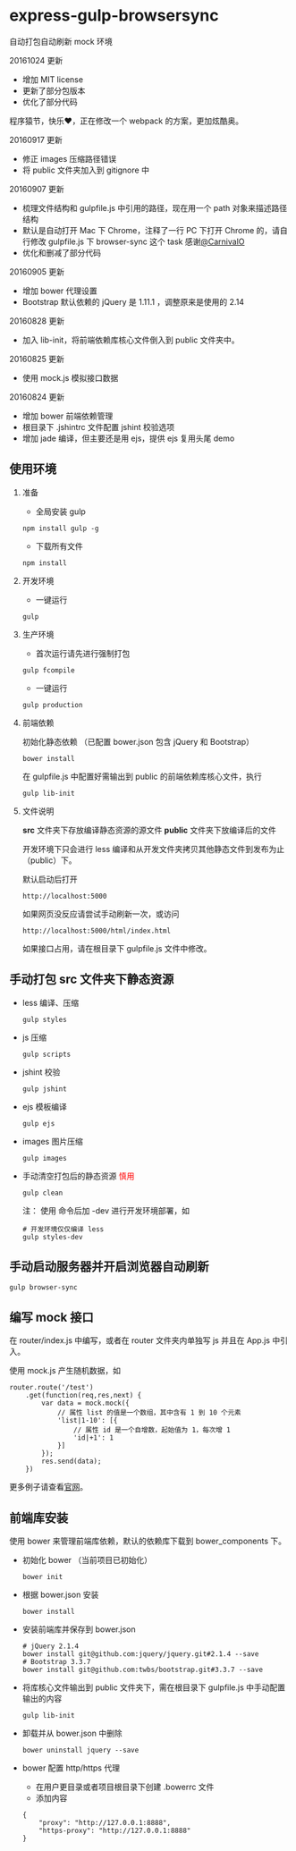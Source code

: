 # express-gulp-browsersync

自动打包自动刷新 mock 环境

20161024 更新

* 增加 MIT license
* 更新了部分包版本
* 优化了部分代码

程序猿节，快乐❤️，正在修改一个 webpack 的方案，更加炫酷奥。

20160917 更新

* 修正 images 压缩路径错误
* 将 public 文件夹加入到 gitignore 中

20160907 更新

* 梳理文件结构和 gulpfile.js 中引用的路径，现在用一个 path 对象来描述路径结构
* 默认是自动打开 Mac 下 Chrome，注释了一行 PC 下打开 Chrome 的，请自行修改 gulpfile.js 下 browser-sync 这个 task 感谢[@CarnivalO](https://github.com/CarnivalO)
* 优化和删减了部分代码

20160905 更新

* 增加 bower 代理设置
* Bootstrap 默认依赖的 jQuery 是 1.11.1 ，调整原来是使用的 2.14

20160828 更新

* 加入 lib-init，将前端依赖库核心文件倒入到 public 文件夹中。

20160825 更新

* 使用 mock.js 模拟接口数据 

20160824 更新

* 增加 bower 前端依赖管理
* 根目录下 .jshintrc 文件配置 jshint 校验选项
* 增加 jade 编译，但主要还是用 ejs，提供 ejs 复用头尾 demo


## 使用环境

1. 准备

	* 全局安装 gulp

	```
	npm install gulp -g
	```

	* 下载所有文件

	```
	npm install
	```

1. 开发环境


	* 一键运行
		
	```
	gulp
	```

2. 生产环境

	* 首次运行请先进行强制打包
	
	```
	gulp fcompile
	```

	* 一键运行
	
	```
	gulp production
	```

3. 前端依赖

	初始化静态依赖 （已配置 bower.json 包含 jQuery 和 Bootstrap）
	
	```
	bower install
	```

	在 gulpfile.js 中配置好需输出到 public 的前端依赖库核心文件，执行
	
	```
	gulp lib-init
	```

4. 文件说明

	**src** 文件夹下存放编译静态资源的源文件
	**public** 文件夹下放编译后的文件
	
	开发环境下只会进行 less 编译和从开发文件夹拷贝其他静态文件到发布为止（public）下。
	
	默认启动后打开 
	
	```
	http://localhost:5000 
	```

	如果网页没反应请尝试手动刷新一次，或访问 
	
	```
	http://localhost:5000/html/index.html
	```

	如果接口占用，请在根目录下 gulpfile.js 文件中修改。


## 手动打包 src 文件夹下静态资源

* less 编译、压缩
	
	```
	gulp styles
	```
	
* js 压缩
	
	```
	gulp scripts
	```
	
* jshint 校验
	
	```
	gulp jshint
	```
	
* ejs 模板编译
	
	```
	gulp ejs
	```
	
* images 图片压缩

	```
	gulp images
	```

* 手动清空打包后的静态资源 <span style="color:red">慎用</span>

	```
	gulp clean
	```

	注：
	使用 命令后加 -dev 进行开发环境部署，如 
	
	```
	# 开发环境仅仅编译 less
	gulp styles-dev 
	```

## 手动启动服务器并开启浏览器自动刷新

```
gulp browser-sync
```

## 编写 mock 接口

在 router/index.js 中编写，或者在 router 文件夹内单独写 js 并且在 App.js 中引入。

使用 mock.js 产生随机数据，如

```
router.route('/test')
	.get(function(req,res,next) {
		var data = mock.mock({
		    // 属性 list 的值是一个数组，其中含有 1 到 10 个元素
		    'list|1-10': [{
		        // 属性 id 是一个自增数，起始值为 1，每次增 1
		        'id|+1': 1
		    }]
		});
		res.send(data);
	})
```

更多例子请查看[官网](http://mockjs.com/)。

## 前端库安装

使用 bower 来管理前端库依赖，默认的依赖库下载到 bower_components 下。

* 初始化 bower （当前项目已初始化）

	```
	bower init
	```
	
* 根据 bower.json 安装

	```
	bower install
	```

* 安装前端库并保存到 bower.json 

	```
	# jQuery 2.1.4
	bower install git@github.com:jquery/jquery.git#2.1.4 --save
	# Bootstrap 3.3.7
	bower install git@github.com:twbs/bootstrap.git#3.3.7 --save
	```
* 将库核心文件输出到 public 文件夹下，需在根目录下 gulpfile.js 中手动配置输出的内容

	```
	gulp lib-init
	```
	
* 卸载并从 bower.json 中删除
	
	```
	bower uninstall jquery --save
	```

* bower 配置 http/https 代理
	
	* 在用户更目录或者项目根目录下创建 .bowerrc 文件
	* 添加内容

	```
	{
  		"proxy": "http://127.0.0.1:8888",
  		"https-proxy": "http://127.0.0.1:8888"
	}
	```


